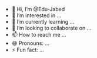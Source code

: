 - 👋 Hi, I’m @Edu-Jabed
- 👀 I’m interested in ...
- 🌱 I’m currently learning ...
- 💞️ I’m looking to collaborate on ...
- 📫 How to reach me ...
- 😄 Pronouns: ...
- ⚡ Fun fact: ...

<!---
Edu-Jabed/Edu-Jabed is a ✨ special ✨ repository because its `README.md` (this file) appears on your GitHub profile.
You can click the Preview link to take a look at your changes.
--->
